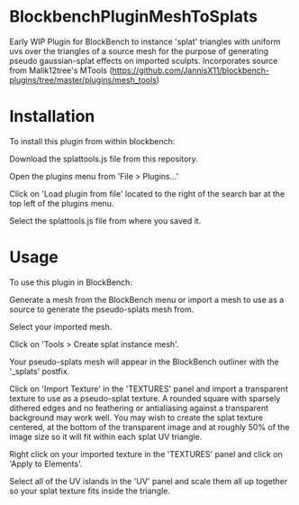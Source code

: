 # BlockbenchPluginMeshToSplats
Early WIP Plugin for BlockBench to instance 'splat' triangles with uniform uvs over the triangles of a source mesh for the purpose of generating pseudo gaussian-splat effects on imported sculpts.
Incorporates source from Malik12tree's MTools (https://github.com/JannisX11/blockbench-plugins/tree/master/plugins/mesh_tools)
# Installation
To install this plugin from within blockbench:

Download the splattools.js file from this repository.

Open the plugins menu from 'File > Plugins...'

Click on 'Load plugin from file' located to the right of the search bar at the top left of the plugins menu.

Select the splattools.js file from where you saved it.

# Usage
To use this plugin in BlockBench:

Generate a mesh from the BlockBench menu or import a mesh to use as a source to generate the pseudo-splats mesh from.

Select your imported mesh.

Click on 'Tools > Create splat instance mesh'.

Your pseudo-splats mesh will appear in the BlockBench outliner with the '_splats' postfix.

Click on 'Import Texture' in the 'TEXTURES' panel and import a transparent texture to use as a pseudo-splat texture. A rounded square with sparsely dithered edges and no feathering or antialiasing against a transparent background may work well. You may wish to create the splat texture centered, at the bottom of the transparent image and at roughly 50% of the image size so it will fit within each splat UV triangle.

Right click on your imported texture in the 'TEXTURES' panel and click on 'Apply to Elements'.

Select all of the UV islands in the 'UV' panel and scale them all up together so your splat texture fits inside the triangle.
